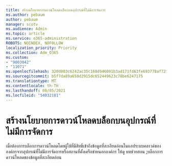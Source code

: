 ```yaml
---
title: สร้างนโยบายการดาวน์โหลดบล็อกบนอุปกรณ์ที่ไม่มีการจัดการ
ms.author: pebaum
author: pebaum
manager: scotv
ms.audience: Admin
ms.topic: article
ms.service: o365-administration
ROBOTS: NOINDEX, NOFOLLOW
localization_priority: Priority
ms.collection: Adm_O365
ms.custom:
- "9003042"
- "11071"
ms.openlocfilehash: 320d803c6242ac35c168d946001b3ad171fd63fe693778af72fb50fe305dc572
ms.sourcegitcommit: b5f7da89a650d2915dc652449623c78be6247175
ms.translationtype: MT
ms.contentlocale: th-TH
ms.lasthandoff: 08/05/2021
ms.locfileid: "54032181"
---
```

# <a name="create-a-block-download-policy-for-unmanaged-devices"></a>สร้างนโยบายการดาวน์โหลดบล็อกบนอุปกรณ์ที่ไม่มีการจัดการ

เมื่อต้องการบล็อกการดาวน์โหลดโดยผู้ใช้ที่มีสิทธิ์เข้าถึงข้อมูลที่ละเอียดอ่อนในแอประบบคลาวด์ขององค์กรจากอุปกรณ์ที่ไม่มีการจัดการหรือสถานที่ตั้งเครือข่ายนอกองค์กร ให้ดู บทช่วยสอน [:](https://docs.microsoft.com/cloud-app-security/use-case-proxy-block-session-aad)บล็อกการดาวน์โหลดของข้อมูลที่ละเอียดอ่อน




